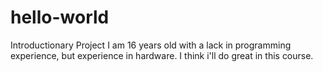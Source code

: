 # hello-world
Introductionary Project
I am 16 years old with a lack in programming experience, but experience in hardware. I think i'll do great in this course.
